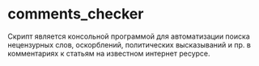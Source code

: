 # comments_checker
Скрипт является консольной программой для автоматизации поиска нецензурных слов, оскорблений, политических высказываний и пр. в комментариях к статьям на известном интернет ресурсе.
